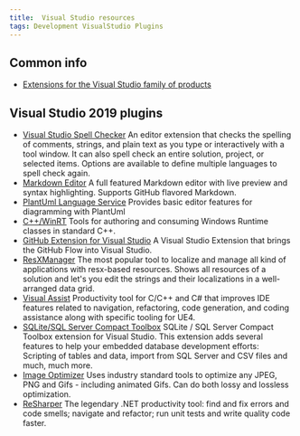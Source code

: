 ```yaml
---
title:  Visual Studio resources
tags: Development VisualStudio Plugins
---
```


## Common info

- [Extensions for the Visual Studio family of products](https://marketplace.visualstudio.com/vs)

## Visual Studio 2019 plugins

- [Visual Studio Spell Checker](https://marketplace.visualstudio.com/items?itemName=EWoodruff.VisualStudioSpellCheckerVS2017andLater)
  An editor extension that checks the spelling of comments, strings, and plain text as you type or interactively with a tool window. It can also spell check an entire solution, project, or selected items. Options are available to define multiple languages to spell check again.
- [Markdown Editor](https://marketplace.visualstudio.com/items?itemName=MadsKristensen.MarkdownEditor)
  A full featured Markdown editor with live preview and syntax highlighting. Supports GitHub flavored Markdown.
- [PlantUml Language Service](https://marketplace.visualstudio.com/items?itemName=KieranBorsden.PlantUmlLanguageService)
  Provides basic editor features for diagramming with PlantUml
- [C++/WinRT](https://marketplace.visualstudio.com/items?itemName=CppWinRTTeam.cppwinrt101804264)
  Tools for authoring and consuming Windows Runtime classes in standard C++.
- [GitHub Extension for Visual Studio](https://marketplace.visualstudio.com/items?itemName=GitHub.GitHubExtensionforVisualStudio)
  A Visual Studio Extension that brings the GitHub Flow into Visual Studio.
- [ResXManager](https://marketplace.visualstudio.com/items?itemName=TomEnglert.ResXManager)
  The most popular tool to localize and manage all kind of applications with resx-based resources. Shows all resources of a solution and let's you edit the strings and their localizations in a well-arranged data grid.
- [Visual Assist](https://marketplace.visualstudio.com/items?itemName=WholeTomatoSoftware.VisualAssist)
  Productivity tool for C/C++ and C# that improves IDE features related to navigation, refactoring, code generation, and coding assistance along with specific tooling for UE4.
- [SQLite/SQL Server Compact Toolbox](https://marketplace.visualstudio.com/items?itemName=ErikEJ.SQLServerCompactSQLiteToolbox)
  SQLite / SQL Server Compact Toolbox extension for Visual Studio. This extension adds several features to help your embedded database development efforts: Scripting of tables and data, import from SQL Server and CSV files and much, much more.
- [Image Optimizer](https://marketplace.visualstudio.com/items?itemName=MadsKristensen.ImageOptimizer)
  Uses industry standard tools to optimize any JPEG, PNG and Gifs - including animated Gifs. Can do both lossy and lossless optimization.
- [ReSharper](https://marketplace.visualstudio.com/items?itemName=JetBrains.ReSharper)
  The legendary .NET productivity tool: find and fix errors and code smells; navigate and refactor; run unit tests and write quality code faster.